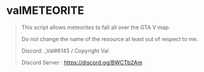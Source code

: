 # valMETEORITE

> This script allows meteorites to fall all over the GTA V map.
> 
> Do not change the name of the resource at least out of respect to me.
> 
> Discord: _Val#6145 / Copyright Val
> 
> Discord Server : https://discord.gg/BWCTb2Am

